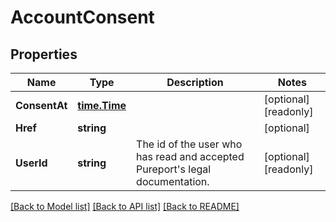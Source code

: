 # AccountConsent

## Properties

Name | Type | Description | Notes
------------ | ------------- | ------------- | -------------
**ConsentAt** | [**time.Time**](time.Time.md) |  | [optional] [readonly] 
**Href** | **string** |  | [optional] 
**UserId** | **string** | The id of the user who has read and accepted Pureport&#39;s legal documentation. | [optional] [readonly] 

[[Back to Model list]](../README.md#documentation-for-models) [[Back to API list]](../README.md#documentation-for-api-endpoints) [[Back to README]](../README.md)


